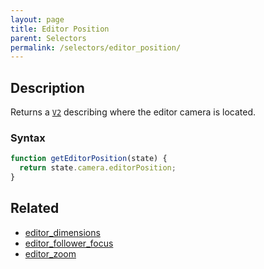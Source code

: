 ```yaml
---
layout: page
title: Editor Position
parent: Selectors
permalink: /selectors/editor_position/
---
```


## Description

Returns a [`V2`](../External/v2.js) describing where the editor camera is located.

### Syntax

```js
function getEditorPosition(state) {
  return state.camera.editorPosition;
}
```

## Related

- [editor_dimensions](./editor_dimensions.md)
- [editor_follower_focus](./editor_follower_focus.md)
- [editor_zoom](./editor_zoom.md)
